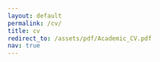 ```yaml
---
layout: default
permalink: /cv/
title: cv
redirect_to: /assets/pdf/Academic_CV.pdf
nav: true
---
```

